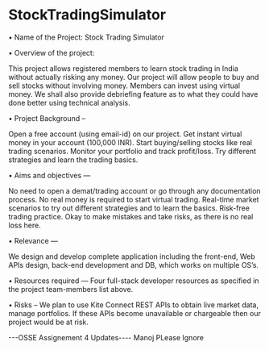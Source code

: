 # StockTradingSimulator

•	Name of the Project: Stock Trading Simulator

•	Overview of the project: 

This project allows registered members to learn stock trading in India without actually risking any money.
Our project will allow people to buy and sell stocks without involving money. Members can invest using virtual money. 
We shall also provide debriefing feature as to what they could have done better using technical analysis.

•	Project Background – 

Open a free account (using email-id) on our project.
Get instant virtual money in your account (100,000 INR).
Start buying/selling stocks like real trading scenarios.
Monitor your portfolio and track profit/loss.
Try different strategies and learn the trading basics.

•	Aims and objectives —

No need to open a demat/trading account or go through any documentation process.
No real money is required to start virtual trading.
Real-time market scenarios to try out different strategies and to learn the basics.
Risk-free trading practice.
Okay to make mistakes and take risks, as there is no real loss here.

•	Relevance — 

We design and develop complete application including the front-end, Web APIs design, back-end development and DB, which works on multiple OS’s.

•	Resources required — Four full-stack developer resources as specified in the project team-members list above. 

•	Risks – We plan to use Kite Connect REST APIs to obtain live market data, manage portfolios. If these APIs become unavailable or chargeable then our project would be at risk.

---OSSE Assignement 4 Updates----
Manoj PLease Ignore

